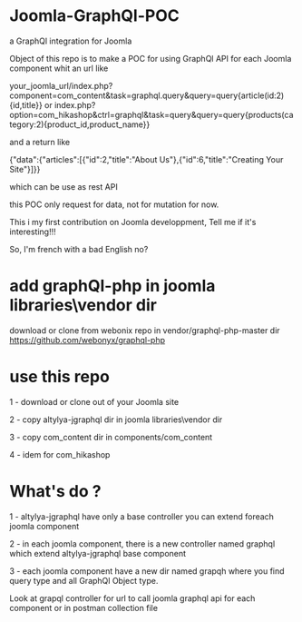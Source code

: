 # Joomla-GraphQl-POC
a GraphQl integration for Joomla

Object of this repo is to make a POC for using GraphQl API for each Joomla component whit an url like 

your_joomla_url/index.php?component=com_content&task=graphql.query&query=query{article(id:2){id,title}}
or
index.php?option=com_hikashop&ctrl=graphql&task=query&query=query{products(category:2){product_id,product_name}}

and a return like 

{"data":{"articles":[{"id":2,"title":"About Us"},{"id":6,"title":"Creating Your Site"}]}}

which can be use as rest API

this POC only request for data, not for mutation for now.

This i my first contribution on Joomla developpment, Tell me if it's interesting!!!

So, I'm french with a bad English no?

# add graphQl-php in joomla libraries\vendor dir
download or clone from webonix repo in vendor/graphql-php-master dir
https://github.com/webonyx/graphql-php

# use this repo

1 - download or clone out of your Joomla site

2 - copy altylya-jgraphql dir in joomla libraries\vendor dir

3 - copy com_content dir in components/com_content

4 - idem for com_hikashop


# What's do ?

1 - altylya-jgraphql have only a base controller you can extend foreach joomla component

2 - in each joomla component, there is a new controller named graphql which extend altylya-jgraphql base component

3 - each joomla component have a new dir named grapqh where you find query type and all GraphQl Object type.


Look at grapql controller for url to call joomla graphql api for each component
or in postman collection file
